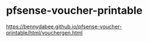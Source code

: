 # pfsense-voucher-printable
https://bennydabee.github.io/pfsense-voucher-printable/html/vouchergen.html
